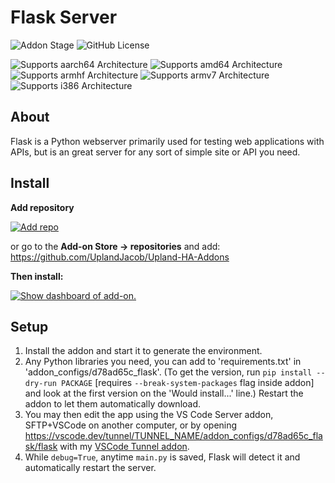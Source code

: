# Flask Server

![Addon Stage](https://img.shields.io/badge/Addon%20stage-ready-green.svg)
![GitHub License](https://img.shields.io/github/license/Uplandjacob/Upland-ha-addons)

![Supports aarch64 Architecture](https://img.shields.io/badge/aarch64-yes-green.svg?style=flat)
![Supports amd64 Architecture](https://img.shields.io/badge/amd64-yes-green.svg?style=flat)
![Supports armhf Architecture](https://img.shields.io/badge/armhf-no-red.svg?style=flat)
![Supports armv7 Architecture](https://img.shields.io/badge/armv7-np-red.svg)
![Supports i386 Architecture](https://img.shields.io/badge/i386-no-red.svg)

## About

Flask is a Python webserver primarily used for testing web applications with APIs, but is an great server for any sort of simple site or API you need.

## Install

<!-- markdownlint-disable MD036 -->
**Add repository**
<!-- markdownlint-enable MD036 -->

[![Add repo](https://my.home-assistant.io/badges/supervisor_add_addon_repository.svg)](https://my.home-assistant.io/redirect/supervisor_add_addon_repository/?repository_url=https://github.com/UplandJacob/Upland-HA-Addons)

or go to the **Add-on Store -> repositories** and add: <https://github.com/UplandJacob/Upland-HA-Addons>

**Then install:**

[![Show dashboard of add-on.](https://my.home-assistant.io/badges/supervisor_addon.svg)](https://my.home-assistant.io/redirect/supervisor_addon/?addon=d78ad65c_flask)

## Setup

1. Install the addon and start it to generate the environment.
2. Any Python libraries you need, you can add to 'requirements.txt' in 'addon_configs/d78ad65c_flask'. (To get the version, run `pip install --dry-run PACKAGE` [requires `--break-system-packages` flag inside addon] and look at the first version on the 'Would install...' line.) Restart the addon to let them automatically download.
3. You may then edit the app using the VS Code Server addon, SFTP+VSCode on another computer, or by opening <https://vscode.dev/tunnel/TUNNEL_NAME/addon_configs/d78ad65c_flask/flask> with my [VSCode Tunnel addon](/vscode-tunnel/).
4. While `debug=True`, anytime `main.py` is saved, Flask will detect it and automatically restart the server.
